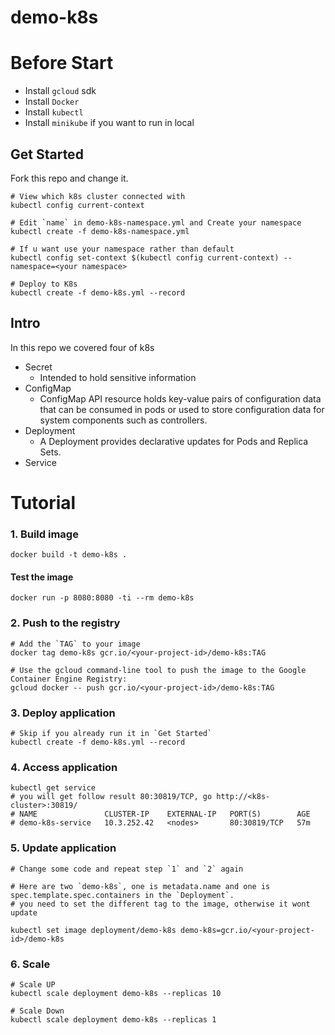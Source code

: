# demo-k8s

# Before Start
* Install `gcloud` sdk
* Install `Docker`
* Install `kubectl`
* Install `minikube` if you want to run in local

## Get Started
Fork this repo and change it.
```
# View which k8s cluster connected with
kubectl config current-context 

# Edit `name` in demo-k8s-namespace.yml and Create your namespace
kubectl create -f demo-k8s-namespace.yml

# If u want use your namespace rather than default
kubectl config set-context $(kubectl config current-context) --namespace=<your namespace>

# Deploy to K8s
kubectl create -f demo-k8s.yml --record
```

## Intro

In this repo we covered four of k8s
- Secret
    - Intended to hold sensitive information
- ConfigMap
    - ConfigMap API resource holds key-value pairs of configuration data that can be consumed in pods or used to store configuration data for system components such as controllers.
- Deployment
    - A Deployment provides declarative updates for Pods and Replica Sets.
- Service

# Tutorial

### 1. Build image
```
docker build -t demo-k8s .
```

#### Test the image

```
docker run -p 8080:8080 -ti --rm demo-k8s
```

### 2. Push to the registry 

```
# Add the `TAG` to your image
docker tag demo-k8s gcr.io/<your-project-id>/demo-k8s:TAG

# Use the gcloud command-line tool to push the image to the Google Container Engine Registry:
gcloud docker -- push gcr.io/<your-project-id>/demo-k8s:TAG
```

### 3. Deploy application
```
# Skip if you already run it in `Get Started`
kubectl create -f demo-k8s.yml --record
```

### 4. Access application
 ```
 kubectl get service
# you will get follow result 80:30819/TCP, go http://<k8s-cluster>:30819/
# NAME               CLUSTER-IP    EXTERNAL-IP   PORT(S)        AGE
# demo-k8s-service   10.3.252.42   <nodes>       80:30819/TCP   57m
 ```


### 5. Update application
```
# Change some code and repeat step `1` and `2` again

# Here are two `demo-k8s`, one is metadata.name and one is spec.template.spec.containers in the `Deployment`.
# you need to set the different tag to the image, otherwise it wont update

kubectl set image deployment/demo-k8s demo-k8s=gcr.io/<your-project-id>/demo-k8s
```

### 6. Scale
```
# Scale UP
kubectl scale deployment demo-k8s --replicas 10

# Scale Down
kubectl scale deployment demo-k8s --replicas 1
```

